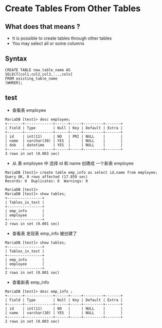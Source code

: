 # Create Tables From Other Tables

## What does that means ?

* It is possible to create tables through other tables
* You may select all or some columns

## Syntax



```mysql
CREATE TABLE new_table_name AS
SELECT[col1,col2,col3,...,coln]
FROM existing_table_name
[WHRER];
```

## test

* 查看表 employee

```mysql
MariaDB [test]> desc employee;
+-------+-------------+------+-----+---------+-------+
| Field | Type        | Null | Key | Default | Extra |
+-------+-------------+------+-----+---------+-------+
| id    | int(11)     | NO   | PRI | NULL    |       |
| name  | varchar(30) | YES  |     | NULL    |       |
| dob   | datetime    | YES  |     | NULL    |       |
+-------+-------------+------+-----+---------+-------+
3 rows in set (0.003 sec)
```

* 从 表 employee 中 选择 id 和 name 创建成 一个新表 employee

```mysql
MariaDB [test]> create table emp_info as select id,name from employee;
Query OK, 0 rows affected (17.859 sec)
Records: 0  Duplicates: 0  Warnings: 0

MariaDB [test]>
MariaDB [test]> show tables;
+----------------+
| Tables_in_test |
+----------------+
| emp_info       |
| employee       |
+----------------+
2 rows in set (0.001 sec)
```

* 查看表 发现表 emp_info 被创建了

```mysql
MariaDB [test]> show tables;
+----------------+
| Tables_in_test |
+----------------+
| emp_info       |
| employee       |
+----------------+
2 rows in set (0.001 sec)
```

* 查看新表 emp_info

```
MariaDB [test]> desc emp_info ;
+-------+-------------+------+-----+---------+-------+
| Field | Type        | Null | Key | Default | Extra |
+-------+-------------+------+-----+---------+-------+
| id    | int(11)     | NO   |     | NULL    |       |
| name  | varchar(30) | YES  |     | NULL    |       |
+-------+-------------+------+-----+---------+-------+
2 rows in set (0.003 sec)
```

